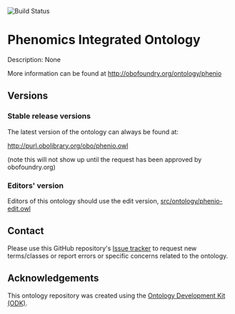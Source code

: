 
![Build Status](https://github.com/monarch-initiative/phenio/workflows/CI/badge.svg)
# Phenomics Integrated Ontology

Description: None

More information can be found at http://obofoundry.org/ontology/phenio

## Versions

### Stable release versions

The latest version of the ontology can always be found at:

http://purl.obolibrary.org/obo/phenio.owl

(note this will not show up until the request has been approved by obofoundry.org)

### Editors' version

Editors of this ontology should use the edit version, [src/ontology/phenio-edit.owl](src/ontology/phenio-edit.owl)

## Contact

Please use this GitHub repository's [Issue tracker](https://github.com/monarch-initiative/phenio/issues) to request new terms/classes or report errors or specific concerns related to the ontology.

## Acknowledgements

This ontology repository was created using the [Ontology Development Kit (ODK)](https://github.com/INCATools/ontology-development-kit).